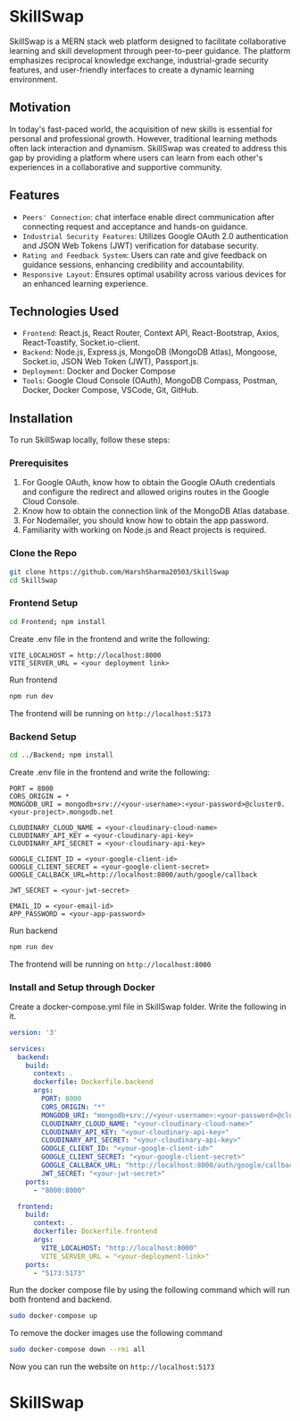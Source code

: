 # SkillSwap

SkillSwap is a MERN stack web platform designed to facilitate collaborative learning and skill development through peer-to-peer guidance. The platform emphasizes reciprocal knowledge exchange, industrial-grade security features, and user-friendly interfaces to create a dynamic learning environment.

## Motivation

In today's fast-paced world, the acquisition of new skills is essential for personal and professional growth. However, traditional learning methods often lack interaction and dynamism. SkillSwap was created to address this gap by providing a platform where users can learn from each other's experiences in a collaborative and supportive community.

## Features

- `Peers' Connection`:  chat interface enable direct communication after connecting request and acceptance and hands-on guidance.
- `Industrial Security Features`: Utilizes Google OAuth 2.0 authentication and JSON Web Tokens (JWT) verification for database security.
- `Rating and Feedback System`: Users can rate and give feedback on guidance sessions, enhancing credibility and accountability.
- `Responsive Layout`: Ensures optimal usability across various devices for an enhanced learning experience.

## Technologies Used

- `Frontend`: React.js, React Router, Context API, React-Bootstrap, Axios, React-Toastify, Socket.io-client.
- `Backend`: Node.js, Express.js, MongoDB (MongoDB Atlas), Mongoose, Socket.io, JSON Web Token (JWT), Passport.js.
- `Deployment`: Docker and Docker Compose
- `Tools`: Google Cloud Console (OAuth), MongoDB Compass, Postman, Docker, Docker Compose, VSCode, Git, GitHub.


## Installation

To run SkillSwap locally, follow these steps:

### Prerequisites

1. For Google OAuth, know how to obtain the Google OAuth credentials and configure the redirect and allowed origins routes in the Google Cloud Console.
2. Know how to obtain the connection link of the MongoDB Atlas database.
3. For Nodemailer, you should know how to obtain the app password.
4. Familiarity with working on Node.js and React projects is required.

### Clone the Repo

```bash
git clone https://github.com/HarshSharma20503/SkillSwap
cd SkillSwap
```

### Frontend Setup

```bash
cd Frontend; npm install
```

Create .env file in the frontend and write the following:

```env
VITE_LOCALHOST = http://localhost:8000
VITE_SERVER_URL = <your deployment link>
```

Run frontend

```bash
npm run dev
```

The frontend will be running on `http://localhost:5173`

### Backend Setup

```bash
cd ../Backend; npm install
```

Create .env file in the frontend and write the following:

```env
PORT = 8000
CORS_ORIGIN = *
MONGODB_URI = mongodb+srv://<your-username>:<your-password>@cluster0.<your-project>.mongodb.net

CLOUDINARY_CLOUD_NAME = <your-cloudinary-cloud-name>
CLOUDINARY_API_KEY = <your-cloudinary-api-key>
CLOUDINARY_API_SECRET = <your-cloudinary-api-key>

GOOGLE_CLIENT_ID = <your-google-client-id> 
GOOGLE_CLIENT_SECRET = <your-google-client-secret>
GOOGLE_CALLBACK_URL=http://localhost:8000/auth/google/callback

JWT_SECRET = <your-jwt-secret>

EMAIL_ID = <your-email-id>
APP_PASSWORD = <your-app-password>
```

Run backend

```bash
npm run dev
```

The frontend will be running on `http://localhost:8000`

### Install and Setup through Docker

Create a docker-compose.yml file in SkillSwap folder. Write the following in it.

```yml
version: '3'

services:
  backend:
    build:
      context: .
      dockerfile: Dockerfile.backend
      args:
        PORT: 8000
        CORS_ORIGIN: "*"
        MONGODB_URI: "mongodb+srv://<your-username>:<your-password>@cluster0.<your-project>.mongodb.net"
        CLOUDINARY_CLOUD_NAME: "<your-cloudinary-cloud-name>"
        CLOUDINARY_API_KEY: "<your-cloudinary-api-key>"
        CLOUDINARY_API_SECRET: "<your-cloudinary-api-key>"
        GOOGLE_CLIENT_ID: "<your-google-client-id>"
        GOOGLE_CLIENT_SECRET: "<your-google-client-secret>"
        GOOGLE_CALLBACK_URL: "http://localhost:8000/auth/google/callback"
        JWT_SECRET: "<your-jwt-secret>"
    ports:
      - "8000:8000"

  frontend:
    build:
      context: .
      dockerfile: Dockerfile.frontend
      args:
        VITE_LOCALHOST: "http://localhost:8000"
        VITE_SERVER_URL = "<your-deployment-link>"
    ports:
      - "5173:5173"
```

Run the docker compose file by using the following command which will run both frontend and backend.

```bash
sudo docker-compose up
```

To remove the docker images use the following command

```bash
sudo docker-compose down --rmi all
```

Now you can run the website on `http://localhost:5173`
# SkillSwap
